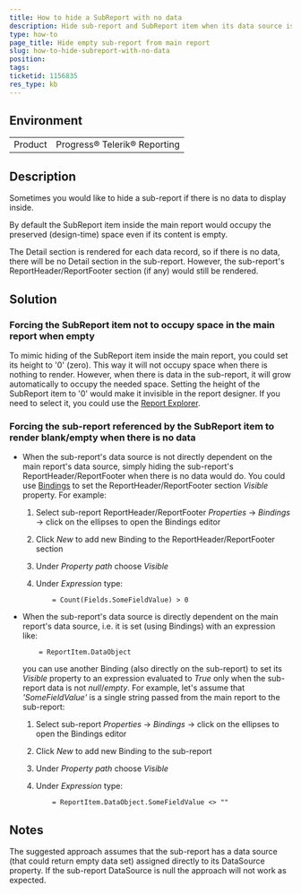 ```yaml
---
title: How to hide a SubReport with no data
description: Hide sub-report and SubReport item when its data source is empty
type: how-to
page_title: Hide empty sub-report from main report
slug: how-to-hide-subreport-with-no-data
position: 
tags: 
ticketid: 1156835
res_type: kb
---
```


## Environment
<table>
	<tr>
		<td>Product</td>
		<td>Progress® Telerik® Reporting </td>
	</tr>
</table>


## Description
Sometimes you would like to hide a sub-report if there is no data to display inside.

By default the SubReport item inside the main report would occupy the preserved (design-time) space even if its content is empty.

The Detail section is rendered for each data record, so if there is no data, there will be no Detail section in the sub-report. However, the sub-report's ReportHeader/ReportFooter section (if any) would still be rendered.

## Solution

### Forcing the SubReport item not to occupy space in the main report when empty

To mimic hiding of the SubReport item inside the main report, you could set its height to '0' (zero). 
This way it will not occupy space when there is nothing to render. However, when there is data in the sub-report, it will grow automatically to occupy the needed space.
Setting the height of the SubReport item to '0' would make it invisible in the report designer. If you need to select it, you could use the [Report Explorer](../ui-report-explorer).

### Forcing the sub-report referenced by the SubReport item to render blank/empty when there is no data

+ When the sub-report's data source is not directly dependent on the main report's data source, simply hiding the sub-report's ReportHeader/ReportFooter when there is no data would do. You could use [Bindings](../expressions-bindings) to set the ReportHeader/ReportFooter section _Visible_ property. For example:
	1. Select sub-report ReportHeader/ReportFooter _Properties_ -> _Bindings_ -> click on the ellipses to open the Bindings editor
	2. Click _New_ to add new Binding to the ReportHeader/ReportFooter section
	3. Under _Property path_ choose _Visible_
	4. Under _Expression_ type:
	
		```
			= Count(Fields.SomeFieldValue) > 0
		```
	
+ When the sub-report's data source is directly dependent on the main report's data source, i.e. it is set (using Bindings) with an expression like:
	```
		= ReportItem.DataObject
	```
	you can use another Binding (also directly on the sub-report) to set its _Visible_ property to an expression evaluated to _True_ only when the sub-report data is not _null_/_empty_. For example, let's assume that _'SomeFieldValue'_ is a single string passed from the main report to the sub-report:
	1. Select sub-report _Properties_ -> _Bindings_ -> click on the ellipses to open the Bindings editor
	2. Click _New_ to add new Binding to the sub-report
	3. Under _Property path_ choose _Visible_
	4. Under _Expression_ type:
	
		```
			= ReportItem.DataObject.SomeFieldValue <> ""
		```
	
## Notes
The suggested approach assumes that the sub-report has a data source (that could return empty data set) assigned directly to its DataSource property. If the sub-report DataSource is null the approach will not work as expected.
